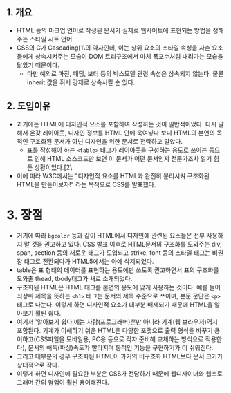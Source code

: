 ## 1. 개요
- HTML 등의 마크업 언어로 작성된 문서가 실제로 웹사이트에 표현되는 방법을 정해주는 스타일 시트 언어. 
- CSS의 C가 Cascading\[1\의 약자인데, 이는 상위 요소의 스타일 속성을 자손 요소들에게 상속시켜주는 모습이 DOM 트리구조에서 마치 폭포수처럼 내려가는 모습을 닮았기 때문이다. 
	- 다만 예외로 마진, 패딩, 보더 등의 박스모델 관련 속성은 상속되지 않는다. 물론 inherit 값을 줘서 강제로 상속시킬 순 있다. 
## 2. 도입이유
- 과거에는 HTML에 디자인적 요소를 포함하여 작성하는 것이 일반적이었다. 다시 말해서 온갖 레이아웃, 디자인 정보를 HTML 안에 욱여넣다 보니 HTML의 본연의 목적인 구조화된 문서가 아닌 디자인을 위한 문서로 전락하고 말았다. 
	- 표를 작성해야 하는 `<table>` 태그가 레이아웃을 구성하는 용도로 쓰이는 등으로 인해 HTML 소스코드만 보면 이 문서가 어떤 문서인지 전문가조차 알기 힘든 상황이었다.\[2\ 
- 이에 따라 W3C에서는 "디자인적 요소를 HTML과 완전히 분리시켜 구조화된 HTML을 만들어보자!" 라는 목적으로 CSS를 발표했다.
# 3. 장점 
- 거기에 따라 `bgcolor` 등과 같이 HTML에서 디자인에 관련된 요소들은 전부 사용하지 말 것을 권고하고 있다. CSS 발표 이후로 HTML문서의 구조화를 도와주는 div, span, section 등의 새로운 태그가 도입되고 strike, font 등의 스타일 태그는 비권장 태그로 전환되다가 HTML5에서는 아예 삭제되었다. 
- table은 표 형태의 데이터를 표현하는 용도에만 쓰도록 권고하면서 표의 구조화를 도와줄 thead, tbody태그가 새로 소개되었다. 
- 구조화된 HTML은 HTML 태그를 본연의 용도에 맞게 사용하는 것이다. 예를 들어 최상위 제목을 뜻하는 `<h1>` 태그는 문서의 제목 수준으로 쓰이며, 본문 문단은 `<p>` 태그로 나눈다. 이렇게 하면 디자인적 요소가 대부분 배제되기 때문에 HTML을 알아보기 훨씬 쉽다. 
- 여기서 '알아보기 쉽다'에는 사람(프로그래머)뿐만 아니라 기계(웹 브라우저)역시 포함된다. 기계가 이해하기 쉬운 HTML은 다양한 포맷으로 출력 형식을 바꾸기 용이하고(CSS파일을 모바일용, PC용 등으로 각자 준비해 교체하는 방식으로 적용한다), 문서의 해독(파싱)속도가 빨라지며 동적인 기능을 구현하기가 더 쉬워진다. 
- 그리고 대부분의 경우 구조화된 HTML이 과거의 비구조화 HTML보다 문서 크기가 상대적으로 작다. 
- 이렇게 하면 디자인에 필요한 부분은 CSS가 전담하기 때문에 웹디자이너와 웹프로그래머 간의 협업이 훨씬 용이해진다. 